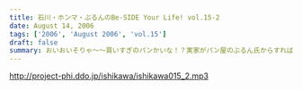 ```yaml
---
title: 石川・ホンマ・ぶるんのBe-SIDE Your Life! vol.15-2
date: August 14, 2006
tags: ['2006', 'August 2006', 'vol.15']
draft: false
summary: おいおいそりゃ〜〜買いすぎのパンかいな！？実家がパン屋のぶるん氏からすればなんてことのない量であるがそんなたくさんのパンを夕食にと買い込んだホンマ・・・放送卓の上はメールと食いきれぬパンに覆われた状態で収録は続いたのでした。NAMAE
---
```


http://project-phi.ddo.jp/ishikawa/ishikawa015_2.mp3
